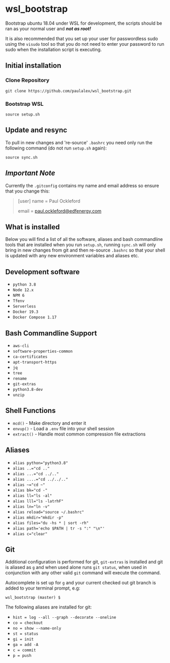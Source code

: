 # wsl_bootstrap

Bootstrap ubuntu 18.04 under WSL for development, the scripts should be ran as your normal user and ***not as root!***

It is also recommended that you set up your user for passwordless sudo using the `visudo` tool so that you do not need to enter your password to run sudo
when the installation script is executing.

## Initial installation

### Clone Repository

  `git clone https://github.com/paulalex/wsl_bootstrap.git`

### Bootstrap WSL

`source setup.sh`

## Update and resync

To pull in new changes and 're-source' `.bashrc` you need only run the following command (do not run `setup.sh` again):

`source sync.sh`

## ***Important Note***

Currently the `.gitconfig` contains my name and email address so ensure that you change this:

> [user]
> name = Paul Ockleford
>
> email = paul.ockleford@edfenergy.com

## What is installed

Below you will find a list of all the software, aliases and bash commandline tools that are installed when you run `setup.sh`, running `sync.sh` will only bring in new changes from git and then re-source `.bashrc` so that your shell is updated with any new environment variables and aliases etc.

## Development software

* `python 3.8`
* `Node 12.x`
* `NPM 6`
* `Tfenv`
* `Serverless`
* `Docker 19.3`
* `Docker Compose 1.17`

## Bash Commandline Support

* `aws-cli`
* `software-properties-common`
* `ca-certificates`
* `apt-transport-https`
* `jq`
* `tree`
* `rename`
* `git-extras`
* `python3.8-dev` 
* `unzip`

## Shell Functions

* `mcd()` - Make directory and enter it
* `envup()` - Load a `.env` file into your shell session
* `extract()` - Handle most common compression file extractions

## Aliases

* `alias python="python3.8"`
* `alias ..="cd .."`
* `alias ...="cd ../.."`
* `alias ....="cd ../../.."`
* `alias ~="cd ~"`
* `alias bk="cd -"`
* `alias ll="ls -al"`
* `alias lll="ls -latrhF"`
* `alias ln="ln -v"`
* `alias reload="source ~/.bashrc"`
* `alias mkdir="mkdir -p"`
* `alias files="du -hs * | sort -rh"`
* `alias path='echo $PATH | tr -s ":" "\n"'`
* `alias c="clear"`

## Git

Additional configuration is performed for git, `git-extras` is installed and git is aliased as `g` and when used alone runs `git status`, when used in conjunction with any other valid `git` command will execute the command.

Autocomplete is set up for `g` and your current checked out git branch is added to your terminal prompt, e.g:

`wsl_bootstrap (master) $`

The following aliases are installed for git:

* `hist = log --all --graph --decorate --oneline`
* `co = checkout`
* `no = show --name-only`
* `st = status`
* `gi = init`
* `ga = add -A`
* `c = commit`
* `p = push`
